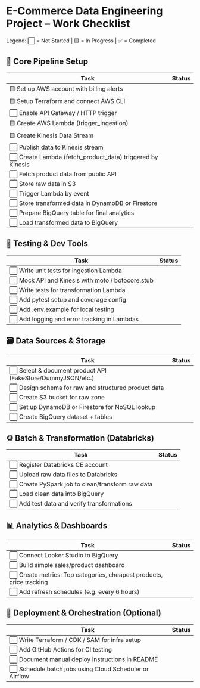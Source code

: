 # E-Commerce Data Engineering Project – Work Checklist

Legend:
⬜ = Not Started | 🟨 = In Progress | ✅ = Completed

## 🔧 Core Pipeline Setup

| Task | Status |
|------|--------|
| 🟨 Set up AWS account with billing alerts | |
| 🟨 Setup Terraform and connect AWS CLI | |
| ⬜ Enable API Gateway / HTTP trigger | |
| 🟨 Create AWS Lambda (trigger_ingestion) | |
| 🟨 Create Kinesis Data Stream | |
| ⬜ Publish data to Kinesis stream | |
| ⬜ Create Lambda (fetch_product_data) triggered by Kinesis | |
| ⬜ Fetch product data from public API | |
| ⬜ Store raw data in S3 | |
| ⬜ Trigger Lambda by event | |
| ⬜ Store transformed data in DynamoDB or Firestore | |
| ⬜ Prepare BigQuery table for final analytics | |
| ⬜ Load transformed data to BigQuery | |

## 🧪 Testing & Dev Tools

| Task | Status |
|------|--------|
| ⬜ Write unit tests for ingestion Lambda | |
| ⬜ Mock API and Kinesis with moto / botocore.stub | |
| ⬜ Write tests for transformation Lambda | |
| ⬜ Add pytest setup and coverage config | |
| ⬜ Add .env.example for local testing | |
| ⬜ Add logging and error tracking in Lambdas | |

## 🗃️ Data Sources & Storage

| Task | Status |
|------|--------|
| ⬜ Select & document product API (FakeStore/DummyJSON/etc.) | |
| ⬜ Design schema for raw and structured product data | |
| ⬜ Create S3 bucket for raw zone | |
| ⬜ Set up DynamoDB or Firestore for NoSQL lookup | |
| ⬜ Create BigQuery dataset + tables | |

## ⚙️ Batch & Transformation (Databricks)

| Task | Status |
|------|--------|
| ⬜ Register Databricks CE account | |
| ⬜ Upload raw data files to Databricks | |
| ⬜ Create PySpark job to clean/transform raw data | |
| ⬜ Load clean data into BigQuery | |
| ⬜ Add test data and verify transformations | |

## 📊 Analytics & Dashboards

| Task | Status |
|------|--------|
| ⬜ Connect Looker Studio to BigQuery | |
| ⬜ Build simple sales/product dashboard | |
| ⬜ Create metrics: Top categories, cheapest products, price tracking | |
| ⬜ Add refresh schedules (e.g. every 6 hours) | |

## 🚀 Deployment & Orchestration (Optional)

| Task | Status |
|------|--------|
| ⬜ Write Terraform / CDK / SAM for infra setup | |
| ⬜ Add GitHub Actions for CI testing | |
| ⬜ Document manual deploy instructions in README | |
| ⬜ Schedule batch jobs using Cloud Scheduler or Airflow | | 
